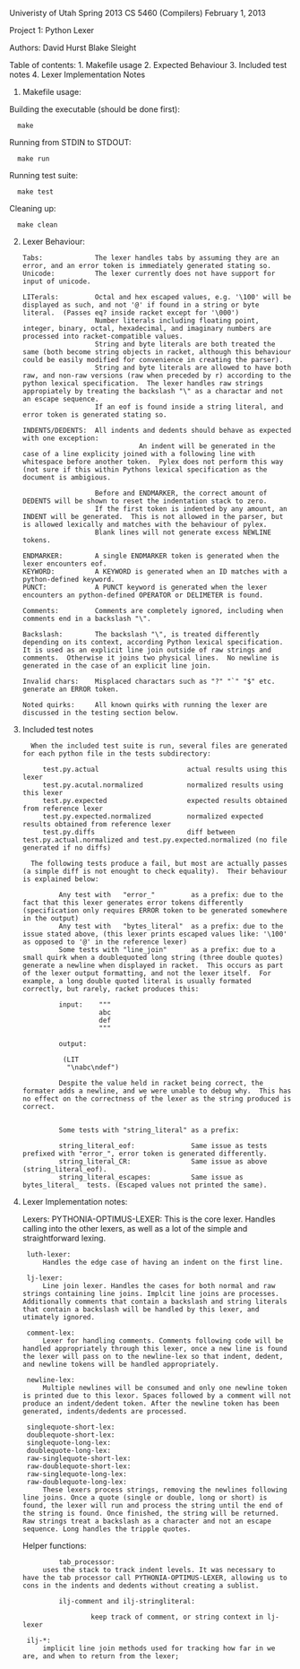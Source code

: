 Univeristy of Utah
Spring 2013 
CS 5460 (Compilers)
February 1, 2013

Project 1: Python Lexer

Authors: David Hurst
         Blake Sleight


Table of contents:
        1. Makefile usage
        2. Expected Behaviour
        3. Included test notes
        4. Lexer Implementation Notes



1. Makefile usage:

Building the executable (should be done first):
   
      make

Running from STDIN to STDOUT:
     
      make run

Running test suite:

      make test

Cleaning up:

      make clean



2. Lexer Behaviour:

       Tabs:             The lexer handles tabs by assuming they are an error, and an error token is immediately generated stating so.
       Unicode:          The lexer currently does not have support for input of unicode.
       
       LITerals:         Octal and hex escaped values, e.g. '\100' will be displayed as such, and not '@' if found in a string or byte literal.  (Passes eq? inside racket except for '\000')                
                         Number literals including floating point, integer, binary, octal, hexadecimal, and imaginary numbers are processed into racket-compatible values.  
                         String and byte literals are both treated the same (both become string objects in racket, although this behaviour could be easily modified for convenience in creating the parser).
                         String and byte literals are allowed to have both raw, and non-raw versions (raw when preceded by r) according to the python lexical specification.  The lexer handles raw strings appropiately by treating the backslash "\" as a charactar and not an escape sequence.
                         If an eof is found inside a string literal, and error token is generated stating so. 

       INDENTS/DEDENTS:  All indents and dedents should behave as expected with one exception: 
                                    An indent will be generated in the case of a line explicity joined with a following line with whitespace before another token.  Pylex does not perform this way (not sure if this within Pythons lexical specification as the document is ambigious.
                     
                         Before and ENDMARKER, the correct amount of DEDENTS will be shown to reset the indentation stack to zero.
                         If the first token is indented by any amount, an INDENT will be generated.  This is not allowed in the parser, but is allowed lexically and matches with the behaviour of pylex.
                         Blank lines will not generate excess NEWLINE tokens.

       ENDMARKER:        A single ENDMARKER token is generated when the lexer encounters eof.
       KEYWORD:          A KEYWORD is generated when an ID matches with a python-defined keyword.
       PUNCT:            A PUNCT keyword is generated when the lexer encounters an python-defined OPERATOR or DELIMETER is found.
       
       Comments:         Comments are completely ignored, including when comments end in a backslash "\".
 
       Backslash:        The backslash "\", is treated differently depending on its context, according Python lexical specification.  It is used as an explicit line join outside of raw strings and comments.  Otherwise it joins two physical lines.  No newline is generated in the case of an explicit line join.

       Invalid chars:    Misplaced charactars such as "?" "`" "$" etc. generate an ERROR token.

       Noted quirks:     All known quirks with running the lexer are discussed in the testing section below.


3. Included test notes

         When the included test suite is run, several files are generated for each python file in the tests subdirectory:
  
            test.py.actual                      actual results using this lexer
            test.py.acutal.normalized           normalized results using this lexer
            test.py.expected                    expected results obtained from reference lexer
            test.py.expected.normalized         normalized expected results obtained from reference lexer
            test.py.diffs                       diff between test.py.actual.normalized and test.py.expected.normalized (no file generated if no diffs)

         The following tests produce a fail, but most are actually passes (a simple diff is not enought to check equality).  Their behaviour is explained below:

                Any test with   "error_"         as a prefix: due to the fact that this lexer generates error tokens differently (specification only requires ERROR token to be generated somewhere in the output)
                Any test with   "bytes_literal"  as a prefix: due to the issue stated above, (this lexer prints escaped values like: '\100' as opposed to '@' in the reference lexer)
                Some tests with "line_join"      as a prefix: due to a small quirk when a doublequoted long string (three double quotes) generate a newline when displayed in racket.  This occurs as part of the lexer output formatting, and not the lexer itself.  For example, a long double quoted literal is usually formated correctly, but rarely, racket produces this:
 
                input:    """
                          abc
                          def
                          """

                output:
  
                 (LIT 
                  "\nabc\ndef")
                              
                Despite the value held in racket being correct, the formater adds a newline, and we were unable to debug why.  This has no effect on the correctness of the lexer as the string produced is correct.

        
                Some tests with "string_literal" as a prefix: 

                string_literal_eof:              Same issue as tests prefixed with "error_", error token is generated differently.
                string_literal_CR:               Same issue as above (string_literal_eof).
                string_literal_escapes:          Same issue as bytes_literal_  tests. (Escaped values not printed the same).

                   

4. Lexer Implementation notes:
        
	Lexers:
		PYTHONIA-OPTIMUS-LEXER:
			This is the core lexer. Handles calling into the other lexers, as well as a lot of the simple and straightforward lexing.  

		luth-lexer:
			Handles the edge case of having an indent on the first line.

		lj-lexer:
			Line join lexer. Handles the cases for both normal and raw strings containing line joins. Implcit line joins are processes. Additionally comments that contain a backslash and string literals that contain a backslash will be handled by this lexer, and utimately ignored.

		comment-lex:
			Lexer for handling comments. Comments following code will be handled appropriately through this lexer, once a new line is found the lexer will pass on to the newline-lex so that indent, dedent, and newline tokens will be handled appropriately.
			
		newline-lex:
			Multiple newlines will be consumed and only one newline token is printed due to this lexor. Spaces followed by a comment will not produce an indent/dedent token. After the newline token has been generated, indents/dedents are processed.
			
		singlequote-short-lex:
		doublequote-short-lex:			
		singlequote-long-lex:
		doublequote-long-lex:
		raw-singlequote-short-lex:
		raw-doublequote-short-lex:
		raw-singlequote-long-lex:
		raw-doublequote-long-lex:
			These lexers process strings, removing the newlines following line joins. Once a quote (single or double, long or short) is found, the lexer will run and process the string until the end of the string is found. Once finished, the string will be returned. Raw strings treat a backslash as a character and not an escape sequence. Long handles the tripple quotes.


	Helper functions:
		
                tab_processor:
			uses the stack to track indent levels. It was necessary to have the tab processor call PYTHONIA-OPTIMUS-LEXER, allowing us to cons in the indents and dedents without creating a sublist. 

                ilj-comment and ilj-stringliteral:
 
                        keep track of comment, or string context in lj-lexer

		ilj-*:
			implicit line join methods used for tracking how far in we are, and when to return from the lexer;
